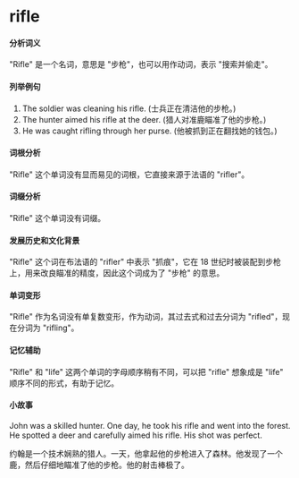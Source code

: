 # rifle

#### 分析词义

  

"Rifle" 是一个名词，意思是 "步枪"，也可以用作动词，表示 "搜索并偷走"。

  

#### 列举例句

  

1.  The soldier was cleaning his rifle. (士兵正在清洁他的步枪。)
2.  The hunter aimed his rifle at the deer. (猎人对准鹿瞄准了他的步枪。)
3.  He was caught rifling through her purse. (他被抓到正在翻找她的钱包。)

  

#### 词根分析

  

"Rifle" 这个单词没有显而易见的词根，它直接来源于法语的 "rifler"。

  

#### 词缀分析

  

"Rifle" 这个单词没有词缀。

  

#### 发展历史和文化背景

  

"Rifle" 这个词在布法语的 "rifler" 中表示 "抓痕"，它在 18 世纪时被装配到步枪上，用来改良瞄准的精度，因此这个词成为了 "步枪" 的意思。

  

#### 单词变形

  

"Rifle" 作为名词没有单复数变形，作为动词，其过去式和过去分词为 "rifled"，现在分词为 "rifling"。

  

#### 记忆辅助

  

"Rifle" 和 "life" 这两个单词的字母顺序稍有不同，可以把 "rifle" 想象成是 "life" 顺序不同的形式，有助于记忆。

  

#### 小故事

  

John was a skilled hunter. One day, he took his rifle and went into the forest. He spotted a deer and carefully aimed his rifle. His shot was perfect.

  

约翰是一个技术娴熟的猎人。一天，他拿起他的步枪进入了森林。他发现了一个鹿，然后仔细地瞄准了他的步枪。他的射击棒极了。
